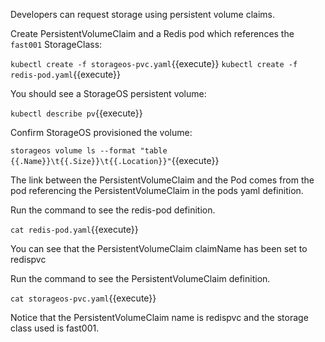 Developers can request storage using persistent volume claims.

Create PersistentVolumeClaim and a Redis pod which references the `fast001` StorageClass:

`kubectl create -f storageos-pvc.yaml`{{execute}}
`kubectl create -f redis-pod.yaml`{{execute}}

You should see a StorageOS persistent volume:

`kubectl describe pv`{{execute}}

Confirm StorageOS provisioned the volume:

`storageos volume ls --format "table {{.Name}}\t{{.Size}}\t{{.Location}}"`{{execute}}

The link between the PersistentVolumeClaim and the Pod comes from the pod
referencing the PersistentVolumeClaim in the pods yaml definition.

Run the command to see the redis-pod definition. 

`cat redis-pod.yaml`{{execute}}

You can see that the PersistentVolumeClaim claimName has been set to redispvc

Run the command to see the PersistentVolumeClaim definition. 

`cat storageos-pvc.yaml`{{execute}}

Notice that the PersistentVolumeClaim name is redispvc and the storage class used is fast001.
